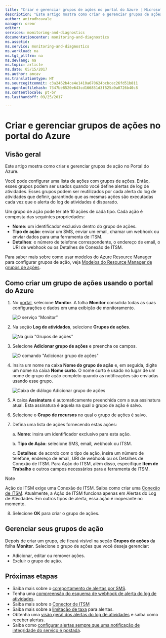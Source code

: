 ```yaml
---
title: "Criar e gerenciar grupos de ações no portal do Azure | Microsoft Docs"
description: "Este artigo mostra como criar e gerenciar grupos de ações no portal do Azure."
author: anirudhcavale
manager: orenr
editor: 
services: monitoring-and-diagnostics
documentationcenter: monitoring-and-diagnostics
ms.assetid: 
ms.service: monitoring-and-diagnostics
ms.workload: na
ms.tgt_pltfrm: na
ms.devlang: na
ms.topic: article
ms.date: 05/15/2017
ms.author: ancav
ms.translationtype: HT
ms.sourcegitcommit: c3a2462b4ce4e1410a670624bcbcec26fd51b811
ms.openlocfilehash: 7347be8520e643cd166851d3f525a9a0726b40c8
ms.contentlocale: pt-br
ms.lasthandoff: 09/25/2017

---
```

# <a name="create-and-manage-action-groups-in-the-azure-portal"></a>Criar e gerenciar grupos de ações no portal do Azure
## <a name="overview"></a>Visão geral ##
Este artigo mostra como criar e gerenciar grupos de ação no Portal do Azure.

Você pode configurar uma lista de ações com grupos de ações. Então, esses grupos podem ser usados quando você define alertas de log de atividades. Esses grupos podem ser reutilizados por cada alerta do log de atividades que definir, garantindo que as mesmas ações são executadas cada vez que o alerta do log de atividades é disparado.

Um grupo de ação pode ter até 10 ações de cada tipo. Cada ação é composta das seguintes propriedades:

* **Nome:** um identificador exclusivo dentro do grupo de ações.  
* **Tipo de ação**: enviar um SMS, enviar um email, chamar um webhook ou enviar dados para uma ferramenta de ITSM.
* **Detalhes**: o número de telefone correspondente, o endereço de email, o URI de webhook ou os Detalhes de Conexão de ITSM.

Para saber mais sobre como usar modelos do Azure Resource Manager para configurar grupos de ação, veja [Modelos do Resource Manager de grupos de ações](monitoring-create-action-group-with-resource-manager-template.md).

## <a name="create-an-action-group-by-using-the-azure-portal"></a>Como criar um grupo de ações usando o portal do Azure ##
1. No [portal](https://portal.azure.com), selecione **Monitor**. A folha **Monitor** consolida todas as suas configurações e dados em uma exibição de monitoramento.

    ![O serviço “Monitor”](./media/monitoring-action-groups/home-monitor.png)
2. Na seção **Log de atividades**, selecione **Grupos de ações**.

    ![Na guia "Grupos de ações"](./media/monitoring-action-groups/action-groups-blade.png)
3. Selecione **Adicionar grupo de ações** e preencha os campos.

    ![O comando "Adicionar grupo de ações"](./media/monitoring-action-groups/add-action-group.png)
4. Insira um nome na caixa **Nome do grupo de ação** e, em seguida, digite um nome na caixa **Nome curto**. O nome curto é usado no lugar de um nome de grupo de ação completo quando as notificações são enviadas usando esse grupo.

      ![Caixa de diálogo Adicionar grupo de ações](./media/monitoring-action-groups/action-group-define.png)

5. A caixa **Assinatura** é automaticamente preenchida com a sua assinatura atual. Esta assinatura é aquela na qual o grupo de ação é salvo.

6. Selecione o **Grupo de recursos** no qual o grupo de ações é salvo.

7. Defina uma lista de ações fornecendo estas ações:

    a. **Nome**: insira um identificador exclusivo para esta ação.

    b. **Tipo de Ação**: selecione SMS, email, webhook ou ITSM.

    c. **Detalhes**: de acordo com o tipo de ação, insira um número de telefone, endereço de email, URI de webhook ou os Detalhes de Conexão de ITSM. Para Ação do ITSM, além disso, especifique **Item de Trabalho** e outros campos necessários para a ferramenta de ITSM. 

> [!NOTE]
> Ação de ITSM exige uma Conexão de ITSM. Saiba como criar uma [Conexão de ITSM](../log-analytics/log-analytics-itsmc-overview.md). Atualmente, a Ação de ITSM funciona apenas em Alertas do Log de Atividades. Em outros tipos de alerta, essa ação é inoperante no momento.
>
>

8. Selecione **OK** para criar o grupo de ações.

## <a name="manage-your-action-groups"></a>Gerenciar seus grupos de ação ##
Depois de criar um grupo, ele ficará visível na seção **Grupos de ações** da folha **Monitor**. Selecione o grupo de ações que você deseja gerenciar:

* Adicionar, editar ou remover ações.
* Excluir o grupo de ação.

## <a name="next-steps"></a>Próximas etapas ##
* Saiba mais sobre o [comportamento de alertas por SMS](monitoring-sms-alert-behavior.md).  
* Tenha uma [compreensão do esquema de webhook de alerta do log de atividades](monitoring-activity-log-alerts-webhook.md).  
* Saiba mais sobre o [Conector de ITSM](../log-analytics/log-analytics-itsmc-overview.md)
* Saiba mais sobre a [limitação de taxa](monitoring-alerts-rate-limiting.md) para alertas. 
* Obtenha uma [visão geral dos alertas do log de atividades](monitoring-overview-alerts.md) e saiba como receber alertas.  
* Saiba como [configurar alertas sempre que uma notificação de integridade do serviço é postada](monitoring-activity-log-alerts-on-service-notifications.md).

